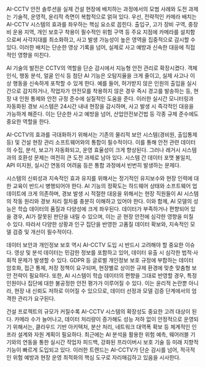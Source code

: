 AI-CCTV 안전 솔루션을 실제 건설 현장에 배치하는 과정에서의 모범 사례와 도전 과제는 기술적, 운영적, 윤리적 측면이 복합적으로 얽혀 있다. 우선, 전략적인 카메라 배치는 AI-CCTV 시스템의 효과를 좌우하는 핵심 요소로 꼽힌다. 출입구, 고가 장비 구역, 중장비 운용 지역, 개인 보호구 착용이 필수적인 위험 구역 등 주요 지점에 카메라를 설치함으로써 사각지대를 최소화하고, 사고 발생 가능성이 높은 영역을 집중적으로 감시할 수 있다. 이러한 배치는 단순한 영상 기록을 넘어, 실제로 사고 예방과 신속한 대응에 직접적인 영향을 미친다.

AI 기술의 발전은 CCTV의 역할을 단순 감시에서 지능형 안전 관리로 확장시켰다. 객체 인식, 행동 분석, 얼굴 인식 등 첨단 AI 기능은 오탐지율을 크게 줄이고, 실제 사고나 이상 행동을 신속하게 포착할 수 있게 한다. 예를 들어, 허가받지 않은 인원의 출입을 실시간으로 감지하거나, 작업자가 안전모를 착용하지 않은 경우 즉시 경고를 발송하는 등, 현장 내 인원 통제와 안전 규정 준수에 실질적인 도움을 준다. 이러한 실시간 모니터링과 자동화된 경보 시스템은 24시간 내내 현장을 감시하며, 사고 발생 시 즉각적인 대응을 가능하게 해준다. 이는 단순한 사고 예방을 넘어, 산업안전보건법 등 각종 규제 준수에도 중요한 역할을 한다.

AI-CCTV의 효과를 극대화하기 위해서는 기존의 물리적 보안 시스템(경비원, 출입통제 등) 및 건설 현장 관리 소프트웨어와의 통합이 필수적이다. 이를 통해 안전 관련 데이터의 수집, 분석, 보고가 자동화되고, 운영 효율성이 크게 향상된다. 그러나 레거시 시스템과의 호환성 문제는 여전히 큰 도전 과제로 남아 있다. 시스템 간 데이터 포맷 불일치, API 미지원, 실시간 연동의 어려움 등은 통합 과정에서 빈번히 발생하는 문제다.

시스템의 신뢰성과 지속적인 효과 유지를 위해서는 정기적인 유지보수와 현장 인력에 대한 교육이 반드시 병행되어야 한다. AI 기능의 정확도는 하드웨어 상태와 소프트웨어 업데이트에 크게 의존하며, 경보 발생 시 적절한 대응을 위해서는 현장 직원들이 AI 시스템의 작동 원리와 경보 처리 절차를 충분히 이해하고 있어야 한다. 이와 함께, AI 모델의 성능은 학습 데이터의 품질과 다양성에 크게 좌우된다. 데이터가 부족하거나 편향되어 있을 경우, AI가 잘못된 판단을 내릴 수 있으며, 이는 곧 현장 안전에 심각한 영향을 미칠 수 있다. 따라서 다양한 상황과 인구 집단을 반영한 고품질 데이터 확보와, 지속적인 모델 검증 및 개선이 필수적이다.

데이터 보안과 개인정보 보호 역시 AI-CCTV 도입 시 반드시 고려해야 할 중요한 이슈다. 영상 및 분석 데이터는 민감한 정보를 포함하고 있어, 데이터 유출 시 심각한 법적·사회적 문제가 발생할 수 있다. GDPR 등 글로벌 개인정보 보호 규정에 부합하는 데이터 암호화, 접근 통제, 저장 정책이 요구되며, 현장별로 상이한 규제 환경에 맞춘 맞춤형 보안 전략이 필요하다. 또한, AI 시스템이 학습 데이터의 편향을 그대로 반영할 경우, 특정 인원이나 집단에 대한 불공정한 안전 평가가 이루어질 수 있다. 이는 윤리적 논란뿐 아니라, 현장 내 신뢰도 저하로 이어질 수 있으므로, 데이터 선정과 모델 검증 단계에서의 엄격한 관리가 요구된다.

건설 프로젝트의 규모가 커질수록 AI-CCTV 시스템의 확장성도 중요한 고려 대상이 된다. 카메라 수가 늘어나고, 데이터 처리량이 증가해도 성능 저하 없이 안정적으로 운영되기 위해서는, 클라우드 기반 아키텍처, 분산 처리, 네트워크 대역폭 확보 등 체계적인 인프라 설계와 자원 계획이 필요하다. 최근에는 AI 분석을 활용한 위험 예측, 웨어러블 기기와의 연동을 통한 실시간 작업자 피드백, 강화된 프라이버시 보호 기술 등 미래 지향적 기능이 빠르게 도입되고 있다. 이러한 트렌드는 AI-CCTV가 단순 감시를 넘어, 적극적인 위험 예방과 현장 운영 최적화의 핵심 도구로 자리매김하고 있음을 시사한다.